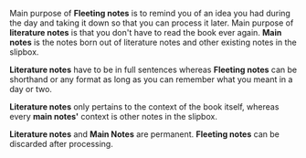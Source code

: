 
Main purpose of **Fleeting notes** is to remind you of an idea you had during the day and taking it down so that you can process it later.
Main purpose of **literature notes** is that you don't have to read the book ever again.
**Main notes** is the notes born out of literature notes and other existing notes in the slipbox.

**Literature notes** have to be in full sentences whereas **Fleeting notes** can be shorthand or any format as long as you can remember what you meant in a day or two.

**Literature notes** only pertains to the context of the book itself, whereas every **main notes'** context is other notes in the slipbox.

**Literature notes** and **Main Notes** are permanent. **Fleeting notes** can be discarded after processing.